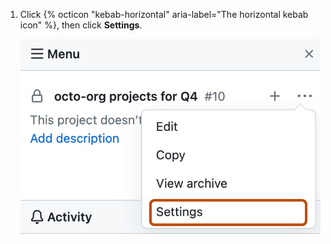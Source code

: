 1. Click {% octicon "kebab-horizontal" aria-label="The horizontal kebab icon" %}, then click **Settings**.
  
   ![Screenshot showing the project menu. The settings option is highlighted with an orange outline.](/assets/images/help/projects/project-board-settings.png)
